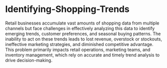 # Identifying-Shopping-Trends
Retail businesses accumulate vast amounts of shopping data from multiple channels but face challenges in effectively analyzing this data to identify emerging trends, customer preferences, and seasonal buying patterns. The inability to act on these trends leads to lost revenue, overstock or stockouts, ineffective marketing strategies, and diminished competitive advantage. This problem primarily impacts retail operations, marketing teams, and inventory management, which rely on accurate and timely trend analysis to drive decision-making. 
